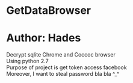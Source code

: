 # GetDataBrowser
# Author: Hades

Decrypt sqlite Chrome and Coccoc browser<br />
Using python 2.7<br />
Purpose of project is get token access facebook<br />
Moreover, I want to steal password bla bla ^_^<br />
